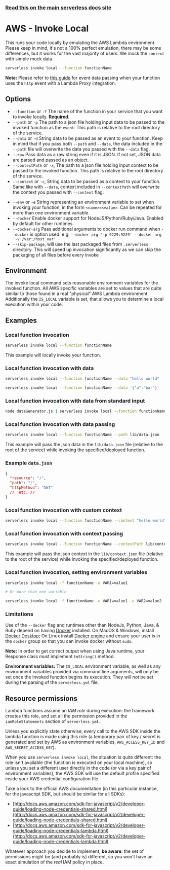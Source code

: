 <!--
title: Serverless Framework Commands - AWS Lambda - Invoke Local
menuText: invoke local
menuOrder: 9
description: Emulate an invocation of your AWS Lambda function locally using the Serverless Framework
layout: Doc
-->

<!-- DOCS-SITE-LINK:START automatically generated  -->

### [Read this on the main serverless docs site](https://www.serverless.com/framework/docs/providers/aws/cli-reference/invoke-local)

<!-- DOCS-SITE-LINK:END -->

# AWS - Invoke Local

This runs your code locally by emulating the AWS Lambda environment. Please keep in mind, it's not a 100% perfect emulation, there may be some differences, but it works for the vast majority of users. We mock the `context` with simple mock data.

```bash
serverless invoke local --function functionName
```

**Note:** Please refer to [this guide](https://docs.aws.amazon.com/apigateway/latest/developerguide/api-gateway-set-up-simple-proxy.html#api-gateway-simple-proxy-for-lambda-input-format) for event data passing when your function uses the `http` event with a Lambda Proxy integration.

## Options

- `--function` or `-f` The name of the function in your service that you want to invoke locally. **Required**.
- `--path` or `-p` The path to a json file holding input data to be passed to the invoked function as the `event`. This path is relative to the root directory of the service.
- `--data` or `-d` String data to be passed as an event to your function. Keep in mind that if you pass both `--path` and `--data`, the data included in the `--path` file will overwrite the data you passed with the `--data` flag.
- `--raw` Pass data as a raw string even if it is JSON. If not set, JSON data are parsed and passed as an object.
- `--contextPath` or `-x`, The path to a json file holding input context to be passed to the invoked function. This path is relative to the root directory of the service.
- `--context` or `-c`, String data to be passed as a context to your function. Same like with `--data`, context included in `--contextPath` will overwrite the context you passed with `--context` flag.

* `--env` or `-e` String representing an environment variable to set when invoking your function, in the form `<name>=<value>`. Can be repeated for more than one environment variable.
* `--docker` Enable docker support for NodeJS/Python/Ruby/Java. Enabled by default for other
  runtimes.
* `--docker-arg` Pass additional arguments to docker run command when `--docker` is option used. e.g. `--docker-arg '-p 9229:9229' --docker-arg '-v /var:/host_var'`
* `--skip-package`, will use the last packaged files from `.serverless` directory. This will speed up invocation significantly as we can skip the packaging of all files before every invoke

## Environment

The invoke local command sets reasonable environment variables for the invoked function.
All AWS specific variables are set to values that are quite similar to those found in
a real "physical" AWS Lambda environment. Additionally the `IS_LOCAL` variable is
set, that allows you to determine a local execution within your code.

## Examples

### Local function invocation

```bash
serverless invoke local --function functionName
```

This example will locally invoke your function.

### Local function invocation with data

```bash
serverless invoke local --function functionName --data "hello world"
```

```bash
serverless invoke local --function functionName --data '{"a":"bar"}'
```

### Local function invocation with data from standard input

```bash
node dataGenerator.js | serverless invoke local --function functionName
```

### Local function invocation with data passing

```bash
serverless invoke local --function functionName --path lib/data.json
```

This example will pass the json data in the `lib/data.json` file (relative to the root of the service) while invoking the specified/deployed function.

### Example `data.json`

```json
{
  "resource": "/",
  "path": "/",
  "httpMethod": "GET"
  //  etc. //
}
```

### Local function invocation with custom context

```bash
serverless invoke local --function functionName --context "hello world"
```

### Local function invocation with context passing

```bash
serverless invoke local --function functionName --contextPath lib/context.json
```

This example will pass the json context in the `lib/context.json` file (relative to the root of the service) while invoking the specified/deployed function.

### Local function invocation, setting environment variables

```bash
serverless invoke local -f functionName -e VAR1=value1

# Or more than one variable

serverless invoke local -f functionName -e VAR1=value1 -e VAR2=value2
```

### Limitations

Use of the `--docker` flag and runtimes other than NodeJs, Python, Java, & Ruby depend on having
[Docker](https://www.docker.com/) installed. On MacOS & Windows, install
[Docker Desktop](https://www.docker.com/products/docker-desktop); On Linux install
[Docker engine](https://www.docker.com/products/docker-engine) and ensure your user is in the
`docker` group so that you can invoke docker without `sudo`.

**Note:** In order to get correct output when using Java runtime, your Response class must implement `toString()` method.

**Environment variables:** The `IS_LOCAL` environment variable, as well as
any environment variables provided via command line arguments,
will only be set once the invoked function begins its execution.
They _will not_ be set during the parsing of the `serverless.yml` file.

## Resource permissions

Lambda functions assume an _IAM role_ during execution: the framework creates this role, and set all the permission provided in the `iamRoleStatements` section of `serverless.yml`.

Unless you explicitly state otherwise, every call to the AWS SDK inside the lambda function is made using this role (a temporary pair of key / secret is generated and set by AWS as environment variables, `AWS_ACCESS_KEY_ID` and `AWS_SECRET_ACCESS_KEY`).

When you use `serverless invoke local`, the situation is quite different: the role isn't available (the function is executed on your local machine), so unless you set a different user directly in the code (or via a key pair of environment variables), the AWS SDK will use the default profile specified inside your AWS credential configuration file.

Take a look to the official AWS documentation (in this particular instance, for the javascript SDK, but should be similar for all SDKs):

- [http://docs.aws.amazon.com/sdk-for-javascript/v2/developer-guide/loading-node-credentials-shared.html](http://docs.aws.amazon.com/sdk-for-javascript/v2/developer-guide/loading-node-credentials-shared.html)
- [http://docs.aws.amazon.com/sdk-for-javascript/v2/developer-guide/loading-node-credentials-lambda.html](http://docs.aws.amazon.com/sdk-for-javascript/v2/developer-guide/loading-node-credentials-lambda.html)

Whatever approach you decide to implement, **be aware**: the set of permissions might be (and probably is) different, so you won't have an exact simulation of the _real_ IAM policy in place.
